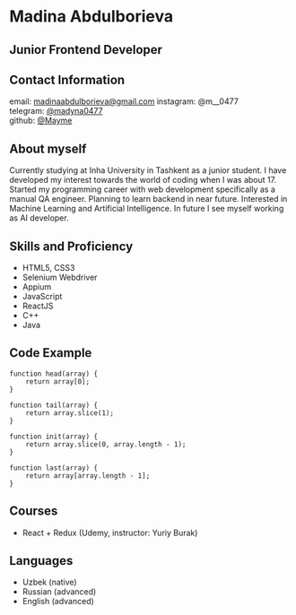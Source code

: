 # Madina Abdulborieva

## Junior Frontend Developer

## Contact Information

email: madinaabdulborieva@gmail.com 
instagram: @m__0477  
telegram: [@madyna0477](https://t.me/madyna0477)  
github: [@Mayme](https://github.com/Madyme)


## About myself

Currently studying at Inha University in Tashkent as a junior student. I have developed  my interest towards the  world of coding when I was about 17. Started my programming career with web development specifically as a manual QA engineer. Planning to learn backend in near future. Interested in Machine Learning and Artificial Intelligence. In future I see myself working as AI developer.

## Skills and Proficiency

- HTML5, CSS3
- Selenium Webdriver
- Appium 
- JavaScript
- ReactJS
- C++
- Java

## Code Example

    function head(array) {
        return array[0];
    }

    function tail(array) {
        return array.slice(1);
    }

    function init(array) {
        return array.slice(0, array.length - 1);
    }

    function last(array) {
        return array[array.length - 1];
    }

## Courses

- React + Redux (Udemy, instructor: Yuriy Burak)


## Languages

- Uzbek (native)
- Russian (advanced)
- English (advanced)